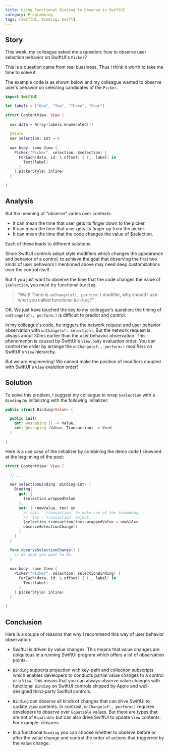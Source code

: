 ```yaml
---
title: Using Functional Binding to Observe in SwiftUI
category: Programming
tags: [SwiftUI, Binding, Swift]
---
```


## Story

This week, my colleague asked me a question: how to observe user selection
behavior on SwiftUI's `Picker`?

This is a question came from real bussiness. Thus I think it worth to take
me time to solve it.

The example code is as shown below and my colleague wanted to observe user's
behavior on selecting candidates of the `Picker`.

```swift
import SwiftUI

let labels = ["One", "Two", "Three", "Four"]

struct ContentView: View {
  
  var data = Array(labels.enumerated())
  
  @State
  var selection: Int = 0
  
  var body: some View {
    Picker("Picker", selection: $selection) {
      ForEach(data, id: \.offset) { (_, label) in
        Text(label)
      }
    }.pickerStyle(.inline)
  }
  
}
```

## Analysis

But the meaning of "observe" varies over contexts:

- It can mean the time that user gets its finger down to the picker.
- It can mean the time that user gets its finger up from the picker.
- It can mean the time that the code changes the value of $selection.

Each of these leads to different solutions.

Since SwiftUI controls adopt style modifiers which changes the appearance
and behavior of a control, to achieve the goal that observing the first two
kinds of user behaviors I mentioned above may need deep customizations over
the control itself.

But if you just want to observe the time that the code changes the value of
`$selection`, you must try functional `Binding`.

> "Wait! There is `onChange(of:, perform:)` modifier, why should I use what
> you called functional `Binding`?"

OK. We just have touched the key to my colleague's question: the timing of
`onChange(of:, perform:)` is difficult to predict and control.

In my colleague's code, he triggers the network request and user behavior
observation with `onChange(of: selection)`. But the network request is
always about 30ms earlier than the user behavior observation. This
phenomenon is caused by SwiftUI's `View.body` evaluation order. You can
control the order by arrange the `onChange(of:, perform:)` modifiers on 
SwiftUI's `View` hierarchy.

But we are engineering! We cannot make the position of modifiers coupled
with SwiftUI's `View` evalution order!

## Solution

To solve this problem, I suggest my colleague to wrap `$selection` with a
`Binding` by initializing with the following initializer:

```swift
public struct Binding<Value> {

  public init(
    get: @escaping () -> Value,
    set: @escaping (Value, Transaction) -> Void
  )

}
```

Here is a use case of the initializer by combining the demo code I showned
at the beginning of the post:

```swift
struct ContentView: View {
  
  // ...

  var selectionBinding: Binding<Int> {
    Binding(
      get: {
        $selection.wrappedValue
      },
      set: { (newValue, tnx) in
        // call `.transaction` to make use of the incomming
        // `tnx : Transaction` object.
        $selection.transaction(tnx).wrappedValue = newValue
        observeSelectionChange()
      }
    )
  }

  func observeSelectionChange() {
    // do what you want to do
  }
 
  var body: some View {
    Picker("Picker", selection: selectionBinding) {
      ForEach(data, id: \.offset) { (_, label) in
        Text(label)
      }
    }.pickerStyle(.inline)
  }
  
}
```

## Conclusion

Here is a couple of reasons that why I recommend this way of user behavior
observation:

- SwiftUI is driven by value changes. This means that value changes are
ubiquitous in a running SwiftUI program which offers a lot of observation
points.

- `Binding` supports projection with key-path and collection subscripts
which enables developers to conducts partial value changes to a control or
a `View`. This means that you can always observe value changes with
functional `Binding` on SwiftUI controls shipped by Apple and well-designed
third-party SwiftUI controls.

- `Binding` can observe all kinds of changes that can drive SwiftUI to
update `View` contents. In contrast, `onChange(of:, perform:)` requires
developers to observe over `Equatable` values. But there are types that are
not of `Equatable` but can also drive SwiftUI to update `View` contents. For
example: closures.

- In a functional `Binding` you can choose whether to observe before or
after the value change and control the order of actions that triggerred by
the value change.
